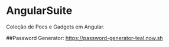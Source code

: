 # AngularSuite
Coleção de Pocs e Gadgets em Angular.

##Password Generator:
https://password-generator-teal.now.sh
